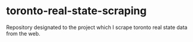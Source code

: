 # toronto-real-state-scraping
 Repository designated to the project which I scrape toronto real state data from the web.
